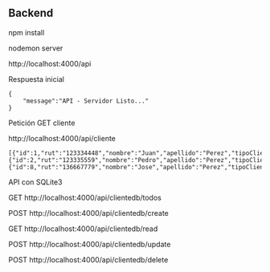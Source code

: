 ## Backend

npm install

nodemon server

http://localhost:4000/api

Respuesta inicial
```
{
    "message":"API - Servidor Listo..."
}
```

Petición GET cliente

http://localhost:4000/api/cliente

```
[{"id":1,"rut":"123334448","nombre":"Juan","apellido":"Perez","tipoCliente":"Normal","estado":0},{"id":2,"rut":"123335559","nombre":"Pedro","apellido":"Perez","tipoCliente":"Alto","estado":1},{"id":8,"rut":"136667779","nombre":"Jose","apellido":"Perez","tipoCliente":"Medio","estado":1}]
```

API con SQLite3

GET
http://localhost:4000/api/clientedb/todos

POST
http://localhost:4000/api/clientedb/create

GET
http://localhost:4000/api/clientedb/read

POST
http://localhost:4000/api/clientedb/update

POST
http://localhost:4000/api/clientedb/delete





